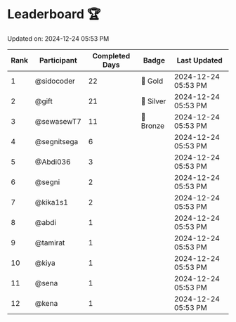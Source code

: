 # Leaderboard 🏆

Updated on: 2024-12-24 05:53 PM

| Rank | Participant       | Completed Days | Badge      | Last Updated         |
|------|-------------------|----------------|------------|----------------------|
| 1    | @sidocoder        | 22             | 🏅 Gold     | 2024-12-24 05:53 PM |
| 2    | @gift             | 21             | 🥈 Silver   | 2024-12-24 05:53 PM |
| 3    | @sewasewT7        | 11             | 🥉 Bronze   | 2024-12-24 05:53 PM |
| 4    | @segnitsega       | 6              |            | 2024-12-24 05:53 PM |
| 5    | @Abdi036          | 3              |            | 2024-12-24 05:53 PM |
| 6    | @segni            | 2              |            | 2024-12-24 05:53 PM |
| 7    | @kika1s1          | 2              |            | 2024-12-24 05:53 PM |
| 8    | @abdi             | 1              |            | 2024-12-24 05:53 PM |
| 9    | @tamirat          | 1              |            | 2024-12-24 05:53 PM |
| 10   | @kiya             | 1              |            | 2024-12-24 05:53 PM |
| 11   | @sena             | 1              |            | 2024-12-24 05:53 PM |
| 12   | @kena             | 1              |            | 2024-12-24 05:53 PM |
